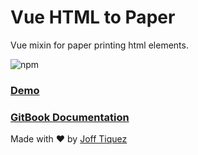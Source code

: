# Vue HTML to Paper

Vue mixin for paper printing html elements.

![npm](https://img.shields.io/npm/dw/vue-html-to-paper)

### [Demo](https://mycurelabs.github.io/vue-html-to-paper/)

### [GitBook Documentation](https://mycure.gitbook.io/mycure-oss/v/vue-html-to-paper/)

Made with ❤️ by [Joff Tiquez](https://twitter.com/jrtiquez)
